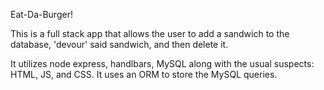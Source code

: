 Eat-Da-Burger!

This is a full stack app that allows the user to add a sandwich to the database, 'devour' said sandwich, and then delete it.

It utilizes node express, handlbars, MySQL along with the usual suspects: HTML, JS, and CSS. It uses an ORM to store the MySQL queries.